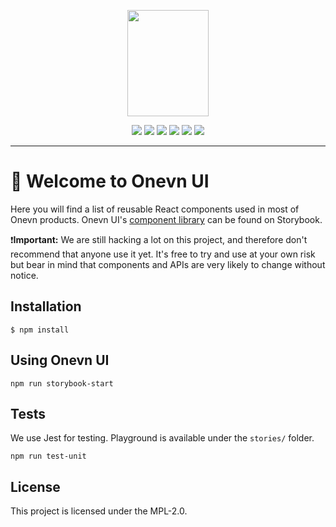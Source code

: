 <p align="center"><img src="./ui-logo.svg" width="130px" height="170px"/></p>

<p align="center">
<a href="https://www.npmjs.com/package/onevn-ui" alt="NPM"><img src="https://img.shields.io/npm/v/onevn-ui.svg" /></a>
<a href="https://travis-ci.org/onevn/onevn-ui)" alt="Travis"><img src="https://img.shields.io/travis/onevn/onevn-ui.svg" /></a>
<a href="https://snyk.io/test/github/onevn/onevn-ui" alt="Known Vulnerabilities"><img src="https://snyk.io/test/github/onevn/onevn-ui/badge.svg" /></a>
<a href="#" alt="NPM"><img src="https://img.shields.io/npm/dt/onevn-ui.svg" /></a>
<a href="https://lernajs.io/" alt="Lerna"><img src="https://img.shields.io/badge/maintained%20with-lerna-cc00ff.svg" /></a>
<a href="https://standardjs.com" alt="JavaScript Style Guide"><img src="https://img.shields.io/badge/code_style-standard-brightgreen.svg" /></a>
</p>

---

# :wave: Welcome to Onevn UI 

Here you will find a list of reusable React components used in most of Onevn products. Onevn UI's [component library](https://onevn.github.io/onevn-ui) can be found on Storybook.

:exclamation:**Important:** We are still hacking a lot on this project, and therefore don't recommend that anyone use it yet. It's free to try and use at your own risk but bear in mind that components and APIs are very likely to change without notice.

## Installation

```
$ npm install
```

## Using Onevn UI 

```
npm run storybook-start
```

## Tests

We use Jest for testing. Playground is available under the `stories/` folder.

```
npm run test-unit
```

## License

This project is licensed under the MPL-2.0.

